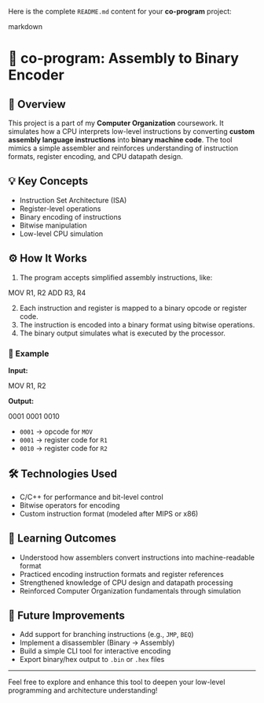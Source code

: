 Here is the complete `README.md` content for your **co-program** project:

markdown
# 🧠 co-program: Assembly to Binary Encoder

## 📌 Overview
This project is a part of my **Computer Organization** coursework. It simulates how a CPU interprets low-level instructions by converting **custom assembly language instructions** into **binary machine code**. The tool mimics a simple assembler and reinforces understanding of instruction formats, register encoding, and CPU datapath design.

## 💡 Key Concepts
- Instruction Set Architecture (ISA)
- Register-level operations
- Binary encoding of instructions
- Bitwise manipulation
- Low-level CPU simulation

## ⚙️ How It Works
1. The program accepts simplified assembly instructions, like:

MOV R1, R2
ADD R3, R4

2. Each instruction and register is mapped to a binary opcode or register code.
3. The instruction is encoded into a binary format using bitwise operations.
4. The binary output simulates what is executed by the processor.

### 🔢 Example
**Input:**

MOV R1, R2

**Output:**

0001 0001 0010

- `0001` → opcode for `MOV`
- `0001` → register code for `R1`
- `0010` → register code for `R2`

## 🛠️ Technologies Used
- C/C++ for performance and bit-level control
- Bitwise operators for encoding
- Custom instruction format (modeled after MIPS or x86)

## 🎯 Learning Outcomes
- Understood how assemblers convert instructions into machine-readable format
- Practiced encoding instruction formats and register references
- Strengthened knowledge of CPU design and datapath processing
- Reinforced Computer Organization fundamentals through simulation

## 🚀 Future Improvements
- Add support for branching instructions (e.g., `JMP`, `BEQ`)
- Implement a disassembler (Binary → Assembly)
- Build a simple CLI tool for interactive encoding
- Export binary/hex output to `.bin` or `.hex` files

---

Feel free to explore and enhance this tool to deepen your low-level programming and architecture understanding!
